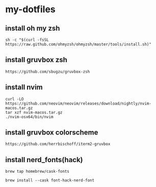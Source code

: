 # my-dotfiles

## install oh my zsh 
```
sh -c "$(curl -fsSL https://raw.github.com/ohmyzsh/ohmyzsh/master/tools/install.sh)"
```

## install gruvbox zsh

```
https://github.com/sbugzu/gruvbox-zsh
```

## install nvim 
```
curl -LO https://github.com/neovim/neovim/releases/download/nightly/nvim-macos.tar.gz
tar xzf nvim-macos.tar.gz
./nvim-osx64/bin/nvim
```

## install gruvbox colorscheme
```
https://github.com/herrbischoff/iterm2-gruvbox
```
## install nerd_fonts(hack)

```
brew tap homebrew/cask-fonts

brew install --cask font-hack-nerd-font
```
